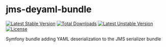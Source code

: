 jms-deyaml-bundle
=================
[![Latest Stable Version](https://poser.pugx.org/ppokatilo/jms-deyaml-bundle/v/stable.svg)](https://packagist.org/packages/ppokatilo/jms-deyaml-bundle)
[![Total Downloads](https://poser.pugx.org/ppokatilo/jms-deyaml-bundle/downloads.svg)](https://packagist.org/packages/ppokatilo/jms-deyaml-bundle)
[![Latest Unstable Version](https://poser.pugx.org/ppokatilo/jms-deyaml-bundle/v/unstable.svg)](https://packagist.org/packages/ppokatilo/jms-deyaml-bundle)
[![License](https://poser.pugx.org/ppokatilo/jms-deyaml-bundle/license.svg)](https://packagist.org/packages/ppokatilo/jms-deyaml-bundle)

Symfony bundle adding YAML deserialization to the JMS serializer bundle
